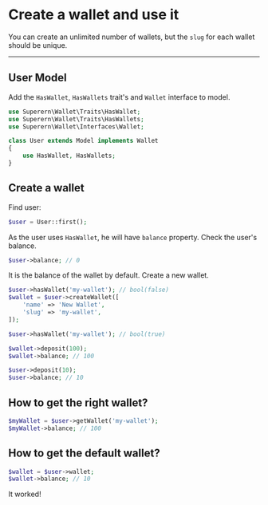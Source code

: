 # Create a wallet and use it

You can create an unlimited number of wallets, but the `slug` for each wallet should be unique.

---

## User Model

Add the `HasWallet`, `HasWallets` trait's and `Wallet` interface to model.

```php
use Superern\Wallet\Traits\HasWallet;
use Superern\Wallet\Traits\HasWallets;
use Superern\Wallet\Interfaces\Wallet;

class User extends Model implements Wallet
{
    use HasWallet, HasWallets;
}
```

## Create a wallet

Find user:

```php
$user = User::first(); 
```

As the user uses `HasWallet`, he will have `balance` property. 
Check the user's balance.

```php
$user->balance; // 0
```

It is the balance of the wallet by default.
Create a new wallet.

```php
$user->hasWallet('my-wallet'); // bool(false)
$wallet = $user->createWallet([
    'name' => 'New Wallet',
    'slug' => 'my-wallet',
]);

$user->hasWallet('my-wallet'); // bool(true)

$wallet->deposit(100);
$wallet->balance; // 100

$user->deposit(10); 
$user->balance; // 10
```

## How to get the right wallet?

```php
$myWallet = $user->getWallet('my-wallet');
$myWallet->balance; // 100
```

## How to get the default wallet?

```php
$wallet = $user->wallet;
$wallet->balance; // 10
```

It worked! 
